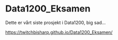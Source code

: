 # Data1200_Eksamen
Dette er vårt siste prosjekt i Data1200, big sad...

https://twitchbisharp.github.io/Data1200_Eksamen/
